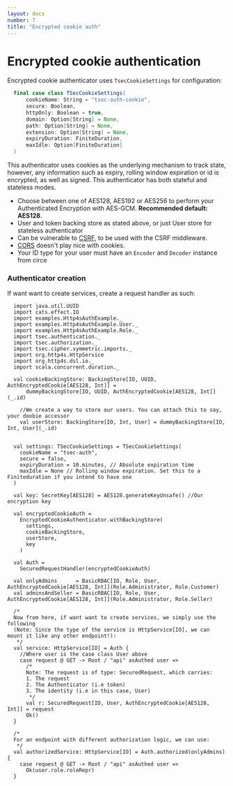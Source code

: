 ```yaml
---
layout: docs
number: 7
title: "Encrypted cookie auth"
---
```

# Encrypted cookie authentication

Encrypted cookie authenticator uses `TsecCookieSettings` for configuration:
```scala
  final case class TSecCookieSettings(
      cookieName: String = "tsec-auth-cookie",
      secure: Boolean,
      httpOnly: Boolean = true,
      domain: Option[String] = None,
      path: Option[String] = None,
      extension: Option[String] = None,
      expiryDuration: FiniteDuration,
      maxIdle: Option[FiniteDuration]
  )
```

This authenticator uses cookies as the underlying mechanism to track state, however, any information such as expiry, 
rolling window expiration or id is encrypted, as well as signed. This authenticator has both stateful and stateless modes.

* Choose between one of AES128, AES192 or AES256 to perform your Authenticated Encryption with AES-GCM. 
**Recommended default: AES128**.
* User and token backing store as stated above, or just User store for stateless authenticator
* Can be vulnerable to [CSRF](https://en.wikipedia.org/wiki/Cross-site_request_forgery), to be used with the CSRF middleware.
* [CORS](https://en.wikipedia.org/wiki/Cross-origin_resource_sharing) doesn't play nice with cookies.
* Your ID type for your user must have an `Encoder` and `Decoder` instance from circe

### Authenticator creation
If want want to create services, create a request handler as such:

```tut:silent
  import java.util.UUID
  import cats.effect.IO
  import examples.Http4sAuthExample._
  import examples.Http4sAuthExample.User._
  import examples.Http4sAuthExample.Role._
  import tsec.authentication._
  import tsec.authorization._
  import tsec.cipher.symmetric.imports._
  import org.http4s.HttpService
  import org.http4s.dsl.io._
  import scala.concurrent.duration._
  
  val cookieBackingStore: BackingStore[IO, UUID, AuthEncryptedCookie[AES128, Int]] =
      dummyBackingStore[IO, UUID, AuthEncryptedCookie[AES128, Int]](_.id)
  
    //We create a way to store our users. You can attach this to say, your doobie accessor
    val userStore: BackingStore[IO, Int, User] = dummyBackingStore[IO, Int, User](_.id)


  val settings: TSecCookieSettings = TSecCookieSettings(
    cookieName = "tsec-auth",
    secure = false,
    expiryDuration = 10.minutes, // Absolute expiration time
    maxIdle = None // Rolling window expiration. Set this to a Finiteduration if you intend to have one
  )

  val key: SecretKey[AES128] = AES128.generateKeyUnsafe() //Our encryption key

  val encryptedCookieAuth =
    EncryptedCookieAuthenticator.withBackingStore(
      settings,
      cookieBackingStore,
      userStore,
      key
    )

  val Auth =
    SecuredRequestHandler(encryptedCookieAuth)

  val onlyAdmins      = BasicRBAC[IO, Role, User, AuthEncryptedCookie[AES128, Int]](Role.Administrator, Role.Customer)
  val adminsAndSeller = BasicRBAC[IO, Role, User, AuthEncryptedCookie[AES128, Int]](Role.Administrator, Role.Seller)

  /*
  Now from here, if want want to create services, we simply use the following
  (Note: Since the type of the service is HttpService[IO], we can mount it like any other endpoint!):
   */
  val service: HttpService[IO] = Auth {
    //Where user is the case class User above
    case request @ GET -> Root / "api" asAuthed user =>
      /*
      Note: The request is of type: SecuredRequest, which carries:
      1. The request
      2. The Authenticator (i.e token)
      3. The identity (i.e in this case, User)
       */
      val r: SecuredRequest[IO, User, AuthEncryptedCookie[AES128, Int]] = request
      Ok()
  }

  /*
  For an endpoint with different authorization logic, we can use:
   */
  val authorizedService: HttpService[IO] = Auth.authorized(onlyAdmins) {
    case request @ GET -> Root / "api" asAuthed user =>
      Ok(user.role.roleRepr)
  }
```